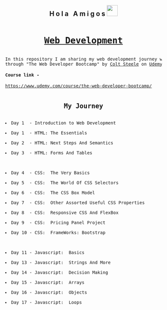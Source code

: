 <h2 align="center">H o l a &nbsp; A m i g o s <img src="https://media.giphy.com/media/hvRJCLFzcasrR4ia7z/giphy.gif" width="35px"></h2>

<pre>
<h1 align="center"><a href="https://en.wikipedia.org/wiki/Web_development">Web Development</a></h1>
In this repository I am sharing my web development journey which I learned 
through "The Web Developer Bootcamp" by <a href="https://www.udemy.com/user/coltsteele/">Colt Steele</a> on <a href="https://www.udemy.com/">Udemy</a>
<h4>Course link - </h4><a href="https://www.udemy.com/course/the-web-developer-bootcamp/">https://www.udemy.com/course/the-web-developer-bootcamp/</a>

<h2 align="center">My Journey</h2>
<li>Day 1  - Introduction to Web Development</li>
<li>Day 1  - HTML: The Essentials</li>
<li>Day 2  - HTML: Next Steps And Semantics</li>
<li>Day 3  - HTML: Forms And Tables</li>


<li>Day 4  - CSS:  The Very Basics</li>
<li>Day 5  - CSS:  The World Of CSS Selectors</li>
<li>Day 6  - CSS:  The CSS Box Model</li>
<li>Day 7  - CSS:  Other Assorted Useful CSS Properties</li>
<li>Day 8  - CSS:  Responsive CSS And FlexBox</li>
<li>Day 9  - CSS:  Pricing Panel Project</li>
<li>Day 10 - CSS:  FrameWorks: Bootstrap</li>


<li>Day 11 - Javascript:  Basics</li>
<li>Day 13 - Javascript:  Strings And More</li>
<li>Day 14 - Javascript:  Decision Making</li>
<li>Day 15 - Javascript:  Arrays</li>
<li>Day 16 - Javascript:  Objects</li>
<li>Day 17 - Javascript:  Loops</li>
</pre>